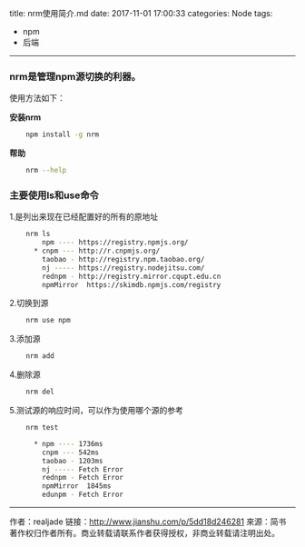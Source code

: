 title: nrm使用简介.md
date: 2017-11-01 17:00:33
categories: Node
tags:
- npm
- 后端

---

### nrm是管理npm源切换的利器。
使用方法如下：

**安装nrm**
``` bash
    npm install -g nrm
```

**帮助**
``` bash
    nrm --help
```

### 主要使用ls和use命令

1.是列出来现在已经配置好的所有的原地址
``` bash
    nrm ls
        npm ---- https://registry.npmjs.org/
      * cnpm --- http://r.cnpmjs.org/
        taobao - http://registry.npm.taobao.org/
        nj ----- https://registry.nodejitsu.com/
        rednpm - http://registry.mirror.cqupt.edu.cn
        npmMirror  https://skimdb.npmjs.com/registry
```

2.切换到源
``` bash
    nrm use npm
```

3.添加源
``` bash
    nrm add
```

4.删除源
``` bash
    nrm del
```

5.测试源的响应时间，可以作为使用哪个源的参考
``` bash
    nrm test

      * npm ---- 1736ms
        cnpm --- 542ms
        taobao - 1203ms
        nj ----- Fetch Error
        rednpm - Fetch Error
        npmMirror  1845ms
        edunpm - Fetch Error
```

---
作者：realjade
链接：http://www.jianshu.com/p/5dd18d246281
來源：简书
著作权归作者所有。商业转载请联系作者获得授权，非商业转载请注明出处。